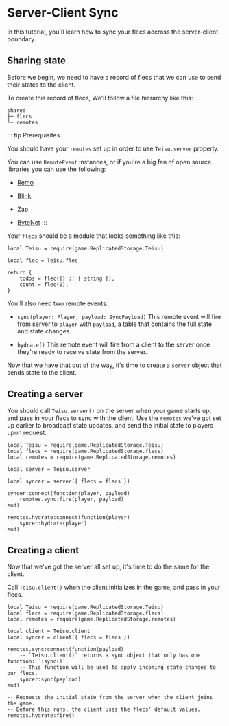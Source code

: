 # Server-Client Sync

In this tutorial, you'll learn how to sync your flecs accross the server-client boundary.

## Sharing state

Before we begin, we need to have a record of flecs that we can use to send their states to the client.

To create this record of flecs, We'll follow a file hierarchy like this:

```
shared
├─ flecs
└─ remotes
```

::: tip Prerequisites

You should have your `remotes` set up in order to use `Teisu.server` properly.

You can use `RemoteEvent` instances, or if you're a big fan of open source libraries you can use the following:

- [Remo](https://github.com/littensy/remo)

- [Blink](https://github.com/1Axen/blink)

- [Zap](https://github.com/red-blox/zap)

- [ByteNet](https://github.com/ffrostfall/ByteNet)
:::

Your `flecs` should be a module that looks something like this:

```luau
local Teisu = require(game.ReplicatedStorage.Teisu)

local flec = Teisu.flec

return {
    todos = flec({} :: { string }),
    count = flec(0),
}
```

You'll also need two remote events:

- `sync(player: Player, payload: SyncPayload)` This remote event will fire from server to `player` with `payload`, a table that contains the full state and state changes.

- `hydrate()` This remote event will fire from a client to the server once they're ready to receive state from the server.

Now that we have that out of the way, it's time to create a `server` object that sends state to the client.

## Creating a server

You should call `Teisu.server()` on the server when your game starts up, and pass in your flecs to sync with the client. Use the `remotes` we've got set up earlier to broadcast state updates, and send the initial state to players upon request.

```luau
local Teisu = require(game.ReplicatedStorage.Teisu)
local flecs = require(game.ReplicatedStorage.flecs)
local remotes = require(game.ReplicatedStorage.remotes)

local server = Teisu.server

local syncer = server({ flecs = flecs })

syncer:connect(function(player, payload)
    remotes.sync:fire(player, payload)
end)

remotes.hydrate:connect(function(player)
    syncer:hydrate(player)
end)
```

## Creating a client

Now that we've got the server all set up, it's time to do the same for the client.

Call `Teisu.client()` when the client initializes in the game, and pass in your flecs.

```luau
local Teisu = require(game.ReplicatedStorage.Teisu)
local flecs = require(game.ReplicatedStorage.flecs)
local remotes = require(game.ReplicatedStorage.remotes)

local client = Teisu.client
local syncer = client({ flecs = flecs })

remotes.sync:connect(function(payload)
    -- `Teisu.client()` returns a sync object that only has one function: `:sync()`. 
    -- This function will be used to apply incoming state changes to our flecs.
    syncer:sync(payload)
end)

-- Requests the initial state from the server when the client joins the game.
-- Before this runs, the client uses the flecs' default values.
remotes.hydrate:fire()
```